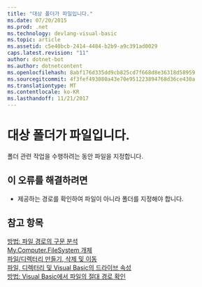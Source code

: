 ```yaml
---
title: "대상 폴더가 파일입니다."
ms.date: 07/20/2015
ms.prod: .net
ms.technology: devlang-visual-basic
ms.topic: article
ms.assetid: c5e40bcb-2414-4484-b2b9-a9c391ad0029
caps.latest.revision: "11"
author: dotnet-bot
ms.author: dotnetcontent
ms.openlocfilehash: 8abf176d335dd9cb825cd7f668d8e36318d58959
ms.sourcegitcommit: 4f3fef493080a43e70e951223894768d36ce430a
ms.translationtype: MT
ms.contentlocale: ko-KR
ms.lasthandoff: 11/21/2017
---
```

# <a name="target-folder-is-a-file"></a>대상 폴더가 파일입니다.
폴더 관련 작업을 수행하려는 동안 파일을 지정합니다.  
  
## <a name="to-correct-this-error"></a>이 오류를 해결하려면  
  
-   제공하는 경로를 확인하여 파일이 아니라 폴더를 지정해야 합니다.  
  
## <a name="see-also"></a>참고 항목  
 [방법: 파일 경로의 구문 분석](../../visual-basic/developing-apps/programming/drives-directories-files/how-to-parse-file-paths.md)  
 [My.Computer.FileSystem 개체](../../visual-basic/language-reference/objects/my-computer-filesystem-object.md)  
 [파일/디렉터리 만들기, 삭제 및 이동](../../visual-basic/developing-apps/programming/drives-directories-files/creating-deleting-and-moving-files-and-directories.md)  
 [파일, 디렉터리 및 Visual Basic의 드라이브 속성](http://msdn.microsoft.com/en-us/131593e9-d1b0-4c89-9c03-ae8afc458829)  
 [방법: Visual Basic에서 파일의 절대 경로 확인](http://msdn.microsoft.com/en-us/4c6769df-e9b9-4b69-bfdf-ce4cfbda30ff)
